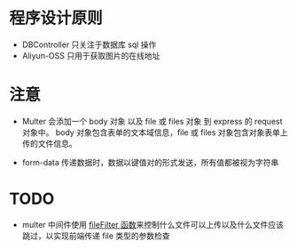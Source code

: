 # 程序设计原则

-   DBController 只关注于数据库 sql 操作
-   Aliyun-OSS 只用于获取图片的在线地址

# 注意

-   Multer 会添加一个 body 对象 以及 file 或 files 对象 到 express 的 request 对象中。 body 对象包含表单的文本域信息，file 或 files 对象包含对象表单上传的文件信息。

-   form-data 传递数据时，数据以键值对的形式发送，所有值都被视为字符串

# TODO

-   multer 中间件使用 [fileFilter 函数](https://github.com/expressjs/multer/blob/master/doc/README-zh-cn.md#filefilter)来控制什么文件可以上传以及什么文件应该跳过，以实现前端传递 file 类型的参数检查
